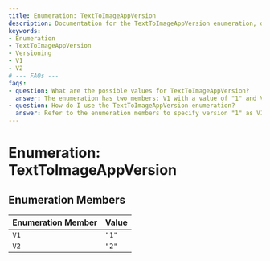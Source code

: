 ```yaml
---
title: Enumeration: TextToImageAppVersion
description: Documentation for the TextToImageAppVersion enumeration, detailing its members and their corresponding values.
keywords:
- Enumeration
- TextToImageAppVersion
- Versioning
- V1
- V2
# --- FAQs ---
faqs:
- question: What are the possible values for TextToImageAppVersion?
  answer: The enumeration has two members: V1 with a value of "1" and V2 with a value of "2".
- question: How do I use the TextToImageAppVersion enumeration?
  answer: Refer to the enumeration members to specify version "1" as V1 or version "2" as V2 in your application code.
---
```

# Enumeration: TextToImageAppVersion

## Enumeration Members

| Enumeration Member | Value |
| ------ | ------ |
| `V1` | `"1"` |
| `V2` | `"2"` |
